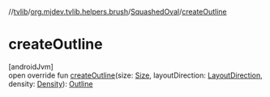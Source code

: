 //[tvlib](../../../index.md)/[org.mjdev.tvlib.helpers.brush](../index.md)/[SquashedOval](index.md)/[createOutline](create-outline.md)

# createOutline

[androidJvm]\
open override fun [createOutline](create-outline.md)(size: [Size](https://developer.android.com/reference/kotlin/androidx/compose/ui/geometry/Size.html), layoutDirection: [LayoutDirection](https://developer.android.com/reference/kotlin/androidx/compose/ui/unit/LayoutDirection.html), density: [Density](https://developer.android.com/reference/kotlin/androidx/compose/ui/unit/Density.html)): [Outline](https://developer.android.com/reference/kotlin/androidx/compose/ui/graphics/Outline.html)
